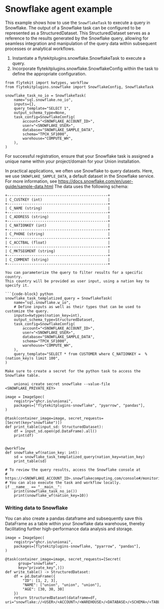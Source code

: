 # Snowflake agent example

This example shows how to use the `SnowflakeTask` to execute a query in Snowflake.
The output of a Snowflake task can be configured to be represented as a StructuredDataset.
This StructuredDataset serves as a reference to the results generated by the Snowflake query,
allowing for seamless integration and manipulation of the query data within subsequent processes or analytical workflows.


1. Instantiate a flytekitplugins.snowflake.SnowflakeTask to execute a query.
2. Incorporate flytekitplugins.snowflake.SnowflakeConfig within the task to define the appropriate configuration.

```{code-block} python
from flytekit import kwtypes, workflow
from flytekitplugins.snowflake import SnowflakeConfig, SnowflakeTask

snowflake_task_no_io = SnowflakeTask(
    name="sql.snowflake.no_io",
    inputs={},
    query_template="SELECT 1",
    output_schema_type=None,
    task_config=SnowflakeConfig(
        account="<SNOWFLAKE_ACCOUNT_ID>",
        user="<SNOWFLAKE_USER>",
        database="SNOWFLAKE_SAMPLE_DATA",
        schema="TPCH_SF1000",
        warehouse="COMPUTE_WH",
    ),
)
```

For successful registration, ensure that your Snowflake task is assigned a unique
name within your project/domain for your Union installation.

In practical applications, we often use Snowflake to query datasets.
Here, we use `SNOWFLAKE_SAMPLE_DATA`, a default dataset in the Snowflake service.
For more information, see https://docs.snowflake.com/en/user-guide/sample-data.html
The data uses the following schema:

```{eval-rst}
+----------------------------------------------+
| C_CUSTKEY (int)                              |
+----------------------------------------------+
| C_NAME (string)                              |
+----------------------------------------------+
| C_ADDRESS (string)                           |
+----------------------------------------------+
| C_NATIONKEY (int)                            |
+----------------------------------------------+
| C_PHONE (string)                             |
+----------------------------------------------+
| C_ACCTBAL (float)                            |
+----------------------------------------------+
| C_MKTSEGMENT (string)                        |
+----------------------------------------------+
| C_COMMENT (string)                           |
+----------------------------------------------+

You can parameterize the query to filter results for a specific country.
This country will be provided as user input, using a nation key to specify it.

```{code-block} python
snowflake_task_templatized_query = SnowflakeTask(
    name="sql.snowflake.w_io",
    # Define inputs as well as their types that can be used to customize the query.
    inputs=kwtypes(nation_key=int),
    output_schema_type=StructuredDataset,
    task_config=SnowflakeConfig(
        account="<SNOWFLAKE_ACCOUNT_ID>",
        user="<SNOWFLAKE_USER>",
        database="SNOWFLAKE_SAMPLE_DATA",
        schema="TPCH_SF1000",
        warehouse="COMPUTE_WH",
    ),
    query_template="SELECT * from CUSTOMER where C_NATIONKEY =  %(nation_key)s limit 100",
)
```

```{note}
Make sure to create a secret for the python task to access the Snowflake table.

    unionai create secret snowflake --value-file <SNOWFLAKE_PRIVATE_KEY>

```

```{code-block} python
image = ImageSpec(
    registry="ghcr.io/unionai",
    packages=["flytekitplugins-snowflake", "pyarrow", "pandas"],
)

@task(container_image=image, secret_requests=[Secret(key="snowflake")])
def print_table(input_sd: StructuredDataset):
    df = input_sd.open(pd.DataFrame).all()
    print(df)


@workflow
def snowflake_wf(nation_key: int):
    sd = snowflake_task_templatized_query(nation_key=nation_key)
    print_table(sd)

# To review the query results, access the Snowflake console at
# https://<SNOWFLAKE_ACCOUNT_ID>.snowflakecomputing.com/console#/monitoring/queries/detail
# You can also execute the task and workflow locally.
if __name__ == "__main__":
    print(snowflake_task_no_io())
    print(snowflake_wf(nation_key=10))
```

### Writing data to Snowflake

You can also create a pandas dataframe and subsequently save this DataFrame as a table within your Snowflake data warehouse,
thereby facilitating further high-performance data analysis and storage.

```{code-block} python
image = ImageSpec(
    registry="ghcr.io/unionai",
    packages=[flytekitplugins-snowflake, "pyarrow", "pandas"],
)

@task(container_image=image, secret_requests=[Secret(
      group="snowflake",
      key="private_key",)])
def write_table() -> StructuredDataset:
    df = pd.DataFrame({
        "ID": [1, 2, 3],
        "NAME": ["union", "union", "union"],
        "AGE": [30, 30, 30]
    })
    return StructuredDataset(dataframe=df, uri="snowflake://<USER>/<ACCOUNT>/<WAREHOUSE>/<DATABASE>/<SCHEMA>/<TABLE>")
```